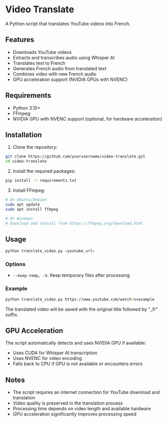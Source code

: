 # Video Translate

A Python script that translates YouTube videos into French.

## Features

- Downloads YouTube videos
- Extracts and transcribes audio using Whisper AI
- Translates text to French
- Generates French audio from translated text
- Combines video with new French audio
- GPU acceleration support (NVIDIA GPUs with NVENC)

## Requirements

- Python 3.10+
- FFmpeg
- NVIDIA GPU with NVENC support (optional, for hardware acceleration)

## Installation

1. Clone the repository:
```bash
git clone https://github.com/yourusername/video-translate.git
cd video-translate
```

2. Install the required packages:
```bash
pip install -r requirements.txt
```

3. Install FFmpeg:
```bash
# On Ubuntu/Debian
sudo apt update
sudo apt install ffmpeg

# On Windows
# Download and install from https://ffmpeg.org/download.html
```

## Usage

```bash
python translate_video.py <youtube_url>
```

### Options

- `--keep-temp, -k`: Keep temporary files after processing

### Example

```bash
python translate_video.py https://www.youtube.com/watch?v=example
```

The translated video will be saved with the original title followed by "_fr" suffix.

## GPU Acceleration

The script automatically detects and uses NVIDIA GPU if available:
- Uses CUDA for Whisper AI transcription
- Uses NVENC for video encoding
- Falls back to CPU if GPU is not available or encounters errors

## Notes

- The script requires an internet connection for YouTube download and translation
- Video quality is preserved in the translation process
- Processing time depends on video length and available hardware
- GPU acceleration significantly improves processing speed 